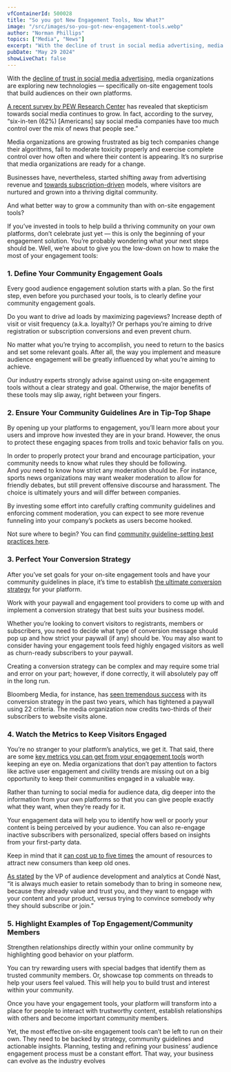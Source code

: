 ```yaml
---
vfContainerId: 500028
title: "So you got New Engagement Tools, Now What?"
image: "/src/images/so-you-got-new-engagement-tools.webp"
author: "Norman Phillips"
topics: ["Media", "News"]
excerpt: "With the decline of trust in social media advertising, media organizations are exploring new technologies, specifically on-site engagement tools that build audiences on their own platforms."
pubDate: "May 29 2024"
showLiveChat: false
---
```


With the [decline of trust in social media advertising](https://viafoura.com/blog/trust-in-facebook-is-at-an-all-time-low-heres-how-media-companies-can-use-that-to-their-advantage/), media organizations are exploring new technologies ⁠— specifically on-site engagement tools that build audiences on their own platforms.

[A recent survey by PEW Research Center](https://www.journalism.org/2019/10/02/americans-are-wary-of-the-role-social-media-sites-play-in-delivering-the-news/) has revealed that skepticism towards social media continues to grow. In fact, according to the survey, “six-in-ten (62%) \[Americans\] say social media companies have too much control over the mix of news that people see.”

Media organizations are growing frustrated as big tech companies change their algorithms, fail to moderate toxicity properly and exercise complete control over how often and where their content is appearing. It’s no surprise that media organizations are ready for a change.

Businesses have, nevertheless, started shifting away from advertising revenue and [towards subscription-driven](https://viafoura.com/blog/our-product/week-of-sept-28th-oct-4th-your-media-news-update/) models, where visitors are nurtured and grown into a thriving digital community.

And what better way to grow a community than with on-site engagement tools?

If you’ve invested in tools to help build a thriving community on your own platforms, don’t celebrate just yet — this is only the beginning of your engagement solution. You’re probably wondering what your next steps should be. Well, we’re about to give you the low-down on how to make the most of your engagement tools:

<div class="viafoura">
  <vf-conversation-starter target="vf-conversations-container"></vf-conversation-starter>
</div>

### 1\. Define Your Community Engagement Goals

Every good audience engagement solution starts with a plan. So the first step, even before you purchased your tools, is to clearly define your community engagement goals.

Do you want to drive ad loads by maximizing pageviews? Increase depth of visit or visit frequency (a.k.a. loyalty)? Or perhaps you’re aiming to drive registration or subscription conversions and even prevent churn.

No matter what you’re trying to accomplish, you need to return to the basics and set some relevant goals. After all, the way you implement and measure audience engagement will be greatly influenced by what you’re aiming to achieve.

Our industry experts strongly advise against using on-site engagement tools without a clear strategy and goal. Otherwise, the major benefits of these tools may slip away, right between your fingers.

### 2\. Ensure Your Community Guidelines Are in Tip-Top Shape

By opening up your platforms to engagement, you’ll learn more about your users and improve how invested they are in your brand. However, the onus to protect these engaging spaces from trolls and toxic behavior falls on you.

In order to properly protect your brand and encourage participation, your community needs to know what rules they should be following. And *you* need to know how strict any moderation should be. For instance, sports news organizations may want weaker moderation to allow for friendly debates, but still prevent offensive discourse and harassment. The choice is ultimately yours and will differ between companies.

By investing some effort into carefully crafting community guidelines and enforcing comment moderation, you can expect to see more revenue funneling into your company’s pockets as users become hooked.

Not sure where to begin? You can find [community guideline-setting best practices here](https://viafoura.com/blog/top-8-best-practices-setting-effective-community-guidelines/).

<div class="viafoura">
  <vf-content-recirculation title="Trending Conversations" limit="5" days-published="1" trend-window="1" sort="comments"></vf-content-recirculation>
</div>

### 3\. Perfect Your Conversion Strategy

After you’ve set goals for your on-site engagement tools and have your community guidelines in place, it’s time to establish [the ultimate conversion strategy](https://viafoura.com/blog/enhancing-your-paywall-why-you-need-a-conversion-strategy/) for your platform.

Work with your paywall and engagement tool providers to come up with and implement a conversion strategy that best suits your business model.

Whether you’re looking to convert visitors to registrants, members or subscribers, you need to decide what type of conversion message should pop up and how strict your paywall (if any) should be. You may also want to consider having your engagement tools feed highly engaged visitors as well as churn-ready subscribers to your paywall.

Creating a conversion strategy can be complex and may require some trial and error on your part; however, if done correctly, it will absolutely pay off in the long run.

Bloomberg Media, for instance, has [seen tremendous success](https://digiday.com/media/bloomberg-medias-subscriptions-to-account-for-10-all-digital-revenue-by-2020/) with its conversion strategy in the past two years, which has tightened a paywall using 22 criteria. The media organization now credits two-thirds of their subscribers to website visits alone.

### 4\. Watch the Metrics to Keep Visitors Engaged

You’re no stranger to your platform’s analytics, we get it. That said, there are some [key metrics you can get from your engagement tools](https://viafoura.com/blog/the-key-engagement-tool-metrics-media-organizations-are-losing-out-on/) worth keeping an eye on. Media organizations that don’t pay attention to factors like active user engagement and civility trends are missing out on a big opportunity to keep their communities engaged in a valuable way.

Rather than turning to social media for audience data, dig deeper into the information from your own platforms so that you can give people exactly what they want, when they’re ready for it.

Your engagement data will help you to identify how well or poorly your content is being perceived by your audience. You can also re-engage inactive subscribers with personalized, special offers based on insights from your first-party data.

Keep in mind that it [can cost up to five times](https://www.forbes.com/sites/jiawertz/2018/09/12/dont-spend-5-times-more-attracting-new-customers-nurture-the-existing-ones/#30255d4e5a8e) the amount of resources to attract new consumers than keep old ones.

[As stated](https://whatsnewinpublishing.com/the-idea-is-for-new-subscribers-not-just-to-come-on-board-but-to-stay-on-board-how-publishers-are-driving-deeper-engagement) by the VP of audience development and analytics at Condé Nast, “it is always much easier to retain somebody than to bring in someone new, because they already value and trust you, and they want to engage with your content and your product, versus trying to convince somebody why they should subscribe or join.”

### 5\. Highlight Examples of Top Engagement/Community Members

Strengthen relationships directly within your online community by highlighting good behavior on your platform.

You can try rewarding users with special badges that identify them as trusted community members. Or, showcase top comments on threads to help your users feel valued. This will help you to build trust and interest within your community.

Once you have your engagement tools, your platform will transform into a place for people to interact with trustworthy content, establish relationships with others and become important community members.

Yet, the most effective on-site engagement tools can’t be left to run on their own. They need to be backed by strategy, community guidelines and actionable insights. Planning, testing and refining your business’ audience engagement process must be a constant effort. That way, your business can evolve as the industry evolves

<div class="viafoura" id="vf-conversations-container">
  <vf-conversations></vf-conversations>
</div>
